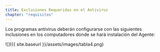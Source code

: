 ```yaml
---
title: Exclusiones Requeridas en el Antivirus
chapter: "requisitos"
---
```


Los programas antivirus deberán configurarse con las siguientes inclusiones en los computadores donde se hará instalación del Agente:

![]({{ site.baseurl }}/assets/images/tabla4.png)

